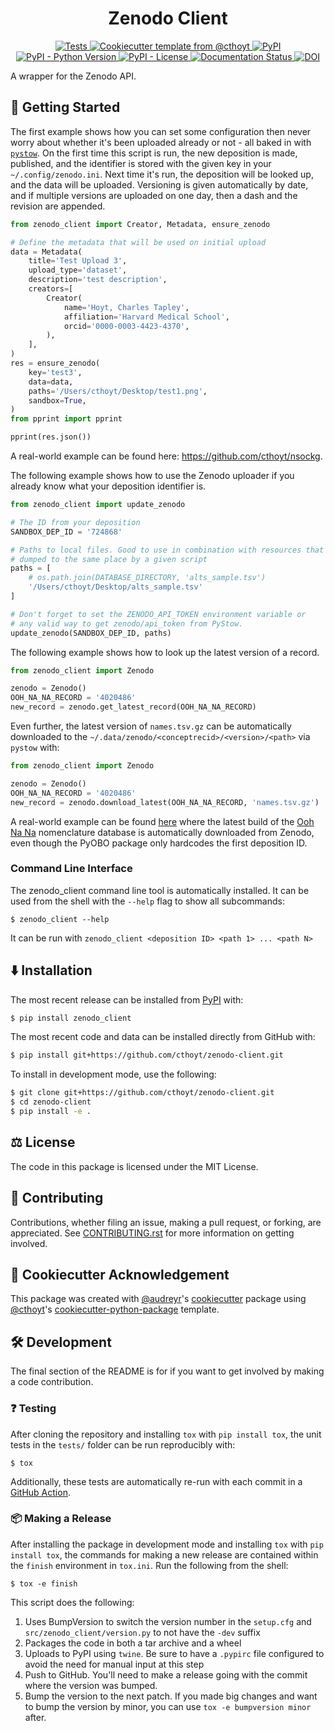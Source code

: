 <!--
<p align="center">
  <img src="docs/source/logo.png" height="150">
</p>
-->

<h1 align="center">
  Zenodo Client
</h1>

<p align="center">
    <a href="https://github.com/cthoyt/zenodo-client/actions?query=workflow%3ATests">
        <img alt="Tests" src="https://github.com/cthoyt/zenodo-client/workflows/Tests/badge.svg" />
    </a>
    <a href="https://github.com/cthoyt/cookiecutter-python-package">
        <img alt="Cookiecutter template from @cthoyt" src="https://img.shields.io/badge/Cookiecutter-snekpack-blue" /> 
    </a>
    <a href="https://pypi.org/project/zenodo_client">
        <img alt="PyPI" src="https://img.shields.io/pypi/v/zenodo_client" />
    </a>
    <a href="https://pypi.org/project/zenodo_client">
        <img alt="PyPI - Python Version" src="https://img.shields.io/pypi/pyversions/zenodo_client" />
    </a>
    <a href="https://github.com/cthoyt/zenodo-client/blob/main/LICENSE">
        <img alt="PyPI - License" src="https://img.shields.io/pypi/l/zenodo_client" />
    </a>
    <a href='https://zenodo_client.readthedocs.io/en/latest/?badge=latest'>
        <img src='https://readthedocs.org/projects/zenodo_client/badge/?version=latest' alt='Documentation Status' />
    </a>
    <a href="https://zenodo.org/badge/latestdoi/343513445">
        <img src="https://zenodo.org/badge/343513445.svg" alt="DOI">
    </a>
</p>

A wrapper for the Zenodo API.

## 💪 Getting Started

The first example shows how you can set some configuration then never worry about whether it's been
uploaded already or not - all baked in with [`pystow`](https://github.com/cthoyt/pystow). On the
first time this script is run, the new deposition is made, published, and the identifier is stored
with the given key in your `~/.config/zenodo.ini`. Next time it's run, the deposition will be looked
up, and the data will be uploaded. Versioning is given automatically by date, and if multiple
versions are uploaded on one day, then a dash and the revision are appended.

```python
from zenodo_client import Creator, Metadata, ensure_zenodo

# Define the metadata that will be used on initial upload
data = Metadata(
    title='Test Upload 3',
    upload_type='dataset',
    description='test description',
    creators=[
        Creator(
            name='Hoyt, Charles Tapley',
            affiliation='Harvard Medical School',
            orcid='0000-0003-4423-4370',
        ),
    ],
)
res = ensure_zenodo(
    key='test3',
    data=data,
    paths='/Users/cthoyt/Desktop/test1.png',
    sandbox=True,
)
from pprint import pprint

pprint(res.json())
```

A real-world example can be found here: https://github.com/cthoyt/nsockg.

The following example shows how to use the Zenodo uploader if you already know what your deposition
identifier is.

```python
from zenodo_client import update_zenodo

# The ID from your deposition
SANDBOX_DEP_ID = '724868'

# Paths to local files. Good to use in combination with resources that are always
# dumped to the same place by a given script
paths = [
    # os.path.join(DATABASE_DIRECTORY, 'alts_sample.tsv')
    '/Users/cthoyt/Desktop/alts_sample.tsv'
]

# Don't forget to set the ZENODO_API_TOKEN environment variable or
# any valid way to get zenodo/api_token from PyStow.
update_zenodo(SANDBOX_DEP_ID, paths)
```

The following example shows how to look up the latest version of a record.

```python
from zenodo_client import Zenodo

zenodo = Zenodo()
OOH_NA_NA_RECORD = '4020486'
new_record = zenodo.get_latest_record(OOH_NA_NA_RECORD)
```

Even further, the latest version of `names.tsv.gz` can be automatically downloaded to the
`~/.data/zenodo/<conceptrecid>/<version>/<path>` via `pystow` with:

```python
from zenodo_client import Zenodo

zenodo = Zenodo()
OOH_NA_NA_RECORD = '4020486'
new_record = zenodo.download_latest(OOH_NA_NA_RECORD, 'names.tsv.gz')
```

A real-world example can be found [here](https://github.com/pyobo/pyobo/blob/master/src/pyobo/resource_utils.py)
where the latest build of the [Ooh Na Na](https://cthoyt.com/2020/04/18/ooh-na-na.html) nomenclature
database is automatically downloaded from Zenodo, even though the PyOBO package only hardcodes the
first deposition ID.

### Command Line Interface

The zenodo_client command line tool is automatically installed. It can be used from the shell with
the `--help` flag to show all subcommands:

```shell
$ zenodo_client --help
```

It can be run with `zenodo_client <deposition ID> <path 1> ... <path N>`

## ⬇️ Installation

The most recent release can be installed from
[PyPI](https://pypi.org/project/zenodo_client/) with:

```bash
$ pip install zenodo_client
```

The most recent code and data can be installed directly from GitHub with:

```bash
$ pip install git+https://github.com/cthoyt/zenodo-client.git
```

To install in development mode, use the following:

```bash
$ git clone git+https://github.com/cthoyt/zenodo-client.git
$ cd zenodo-client
$ pip install -e .
```

## ⚖️ License

The code in this package is licensed under the MIT License.

## 🙏 Contributing

Contributions, whether filing an issue, making a pull request, or forking, are appreciated. See
[CONTRIBUTING.rst](https://github.com/cthoyt/zenodo-client/blob/master/CONTRIBUTING.rst) for more
information on getting involved.

## 🍪 Cookiecutter Acknowledgement

This package was created with [@audreyr](https://github.com/audreyr)'s
[cookiecutter](https://github.com/cookiecutter/cookiecutter) package
using [@cthoyt](https://github.com/cthoyt)'s
[cookiecutter-python-package](https://github.com/cthoyt/cookiecutter-python-package) template.

## 🛠️ Development

The final section of the README is for if you want to get involved by making a code contribution.

### ❓ Testing

After cloning the repository and installing `tox` with `pip install tox`, the unit tests in
the `tests/` folder can be run reproducibly with:

```shell
$ tox
```

Additionally, these tests are automatically re-run with each commit in
a [GitHub Action](https://github.com/cthoyt/zenodo-client/actions?query=workflow%3ATests).

### 📦 Making a Release

After installing the package in development mode and installing
`tox` with `pip install tox`, the commands for making a new release are contained within
the `finish` environment in `tox.ini`. Run the following from the shell:

```shell
$ tox -e finish
```

This script does the following:

1. Uses BumpVersion to switch the version number in the `setup.cfg` and
   `src/zenodo_client/version.py` to not have the `-dev` suffix
2. Packages the code in both a tar archive and a wheel
3. Uploads to PyPI using `twine`. Be sure to have a `.pypirc` file configured to avoid the need for
   manual input at this step
4. Push to GitHub. You'll need to make a release going with the commit where the version was bumped.
5. Bump the version to the next patch. If you made big changes and want to bump the version by
   minor, you can use `tox -e bumpversion minor` after.
